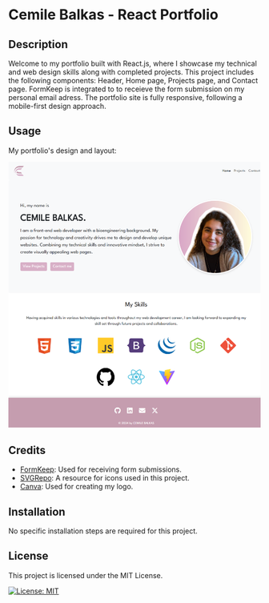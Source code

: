 # Cemile Balkas - React Portfolio

## Description

Welcome to my portfolio built with React.js, where I showcase my technical and web design skills along with completed projects. This project includes the following components: Header, Home page, Projects page, and Contact page. FormKeep is integrated to to receieve the form submission on my personal email adress. The portfolio site is fully responsive, following a mobile-first design approach.

## Usage

My portfolio's design and layout:

![Cemile Balkas Portfolio Screenshot](./assets/images/screenshot.png)

## Credits

- [FormKeep](https://formkeep.com/): Used for receiving form submissions.
- [SVGRepo](https://www.svgrepo.com/): A resource for icons used in this project.
- [Canva](https://www.canva.com/): Used for creating my logo.

## Installation

No specific installation steps are required for this project.

## License

This project is licensed under the MIT License.

[![License: MIT](https://img.shields.io/badge/License-MIT-yellow.svg)](https://opensource.org/licenses/MIT)
